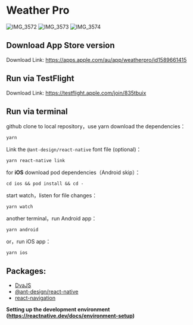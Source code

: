 # Weather Pro
![IMG_3572](https://user-images.githubusercontent.com/41606812/136698484-afa2bcc7-c8b8-42d2-99d4-d374462cf437.PNG)
![IMG_3573](https://user-images.githubusercontent.com/41606812/136698487-3ce98f42-8d58-4e93-845c-129277e8ddce.PNG)
![IMG_3574](https://user-images.githubusercontent.com/41606812/136698490-e5cf53ed-7cdf-4957-896a-2cca08ad66fd.PNG)

## Download App Store version

Download Link: https://apps.apple.com/au/app/weatherpro/id1589661415


## Run via TestFlight

Download Link: https://testflight.apple.com/join/835tbuix


## Run via terminal

github clone to local repository，use yarn download the dependencies：

```npm
yarn
```

Link the `@ant-design/react-native` font file (optional)：

```npm
yarn react-native link
```

for **iOS** download pod dependencies（Android skip）：

```shell
cd ios && pod install && cd -
```

start watch，listen for file changes：

```npm
yarn watch
```

another terminal，run Android app：

```npm
yarn android
```

or，run iOS app：

```npm
yarn ios
```

## Packages: 
- [DvaJS](https://dvajs.com/)
- [@ant-design/react-native](https://rn.mobile.ant.design/index-cn)
- [react-navigation](https://reactnavigation.org/)

**Setting up the development environment (https://reactnative.dev/docs/environment-setup)**
